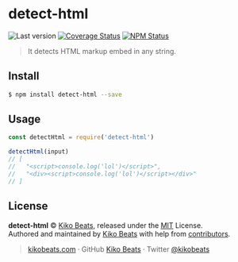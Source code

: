 # detect-html

![Last version](https://img.shields.io/github/tag/kikobeats/detect-html.svg?style=flat-square)
[![Coverage Status](https://img.shields.io/coveralls/kikobeats/detect-html.svg?style=flat-square)](https://coveralls.io/github/kikobeats/detect-html)
[![NPM Status](https://img.shields.io/npm/dm/detect-html.svg?style=flat-square)](https://www.npmjs.org/package/detect-html)

> It detects HTML markup embed in any string.

## Install

```bash
$ npm install detect-html --save
```

## Usage

```js
const detectHtml = require('detect-html')

detectHtml(input)
// [
//   "<script>console.log('lol')</script>",
//   "<div><script>console.log('lol')</script></div>"
// ]
```

## License

**detect-html** © [Kiko Beats](https://kikobeats.com), released under the [MIT](https://github.com/kikobeats/detect-html/blob/master/LICENSE.md) License.<br>
Authored and maintained by [Kiko Beats](https://kikobeats.com) with help from [contributors](https://github.com/kikobeats/detect-html/contributors).

> [kikobeats.com](https://kikobeats.com) · GitHub [Kiko Beats](https://github.com/kikobeats) · Twitter [@kikobeats](https://twitter.com/kikobeats)
